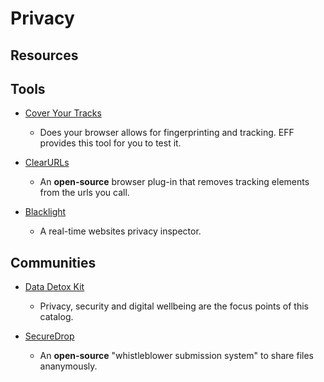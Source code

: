 # Privacy

## Resources

## Tools

* [Cover Your Tracks](https://coveryourtracks.eff.org)
  
  * Does your browser allows for fingerprinting and tracking. EFF provides this tool for you to test it.

* [ClearURLs](https://github.com/ClearURLs/Addon)
  
  * An **open-source** browser plug-in that removes tracking elements from the urls you call.

* [Blacklight](https://themarkup.org/blacklight)
  
  * A real-time websites privacy inspector.  

## Communities

* [Data Detox Kit](https://datadetoxkit.org)
  
  * Privacy, security and digital wellbeing are the focus points of this catalog.

* [SecureDrop](https://securedrop.org)
  
  * An **open-source** "whistleblower submission system" to share files ananymously.
